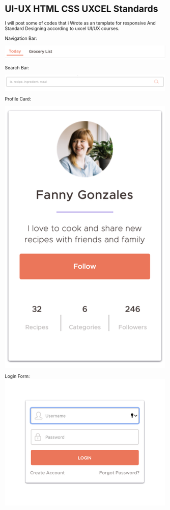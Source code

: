 # UI-UX HTML CSS UXCEL Standards

I will post some of codes that i Wrote as an template for responsive And Standard Designing according to uxcel UI/UX courses.


Navigation Bar: 

![Image of Navigation Bars](https://raw.githubusercontent.com/Re9iNee/UI-UX/master/Images/2.png)

Search Bar: 

![Image of Search Bars](https://raw.githubusercontent.com/Re9iNee/UI-UX/master/Images/1.png)

Profile Card: 

![Image of Profile Cards](https://raw.githubusercontent.com/Re9iNee/UI-UX/master/Images/card.png)


Login Form: 
![Image of Login Form](https://raw.githubusercontent.com/Re9iNee/UI-UX/master/Images/login.png)
